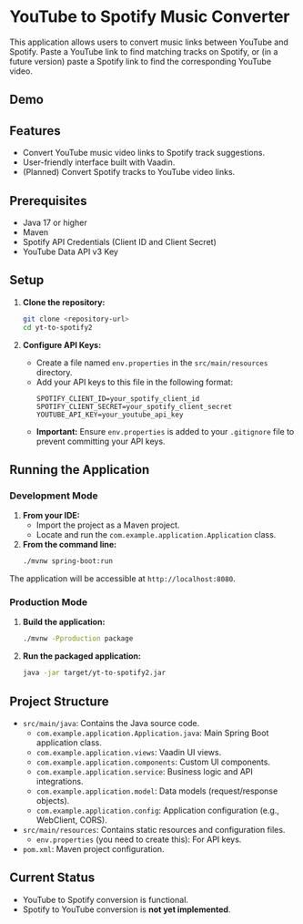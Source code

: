 # YouTube to Spotify Music Converter

This application allows users to convert music links between YouTube and Spotify. Paste a YouTube link to find matching tracks on Spotify, or (in a future version) paste a Spotify link to find the corresponding YouTube video.

## Demo


## Features

*   Convert YouTube music video links to Spotify track suggestions.
*   User-friendly interface built with Vaadin.
*   (Planned) Convert Spotify tracks to YouTube video links.

## Prerequisites

*   Java 17 or higher
*   Maven
*   Spotify API Credentials (Client ID and Client Secret)
*   YouTube Data API v3 Key

## Setup

1.  **Clone the repository:**
    ```bash
    git clone <repository-url>
    cd yt-to-spotify2
    ```

2.  **Configure API Keys:**
    *   Create a file named `env.properties` in the `src/main/resources` directory.
    *   Add your API keys to this file in the following format:
        ```properties
        SPOTIFY_CLIENT_ID=your_spotify_client_id
        SPOTIFY_CLIENT_SECRET=your_spotify_client_secret
        YOUTUBE_API_KEY=your_youtube_api_key
        ```
    *   **Important:** Ensure `env.properties` is added to your `.gitignore` file to prevent committing your API keys.

## Running the Application

### Development Mode

1.  **From your IDE:**
    *   Import the project as a Maven project.
    *   Locate and run the `com.example.application.Application` class.
2.  **From the command line:**
    ```bash
    ./mvnw spring-boot:run
    ```
The application will be accessible at `http://localhost:8080`.

### Production Mode

1.  **Build the application:**
    ```bash
    ./mvnw -Pproduction package
    ```
2.  **Run the packaged application:**
    ```bash
    java -jar target/yt-to-spotify2.jar
    ```

## Project Structure

*   `src/main/java`: Contains the Java source code.
    *   `com.example.application.Application.java`: Main Spring Boot application class.
    *   `com.example.application.views`: Vaadin UI views.
    *   `com.example.application.components`: Custom UI components.
    *   `com.example.application.service`: Business logic and API integrations.
    *   `com.example.application.model`: Data models (request/response objects).
    *   `com.example.application.config`: Application configuration (e.g., WebClient, CORS).
*   `src/main/resources`: Contains static resources and configuration files.
    *   `env.properties` (you need to create this): For API keys.
*   `pom.xml`: Maven project configuration.

## Current Status

*   YouTube to Spotify conversion is functional.
*   Spotify to YouTube conversion is **not yet implemented**.
